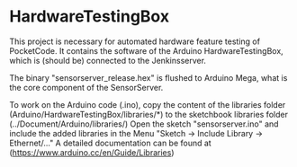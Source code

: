 HardwareTestingBox
==================

This project is necessary for automated hardware feature testing of PocketCode.
It contains the software of the Arduino HardwareTestingBox, which is (should be) connected to the Jenkinsserver.

The binary "sensorserver_release.hex" is flushed to Arduino Mega, what is the core component of the SensorServer.

To work on the Arduino code (.ino), copy the content of the libraries folder (Arduino/HardwareTestingBox/libraries/*) to the sketchbook libraries folder (../Document/Arduino/libraries/)
Open the sketch "sensorserver.ino" and include the added libraries in the Menu "Sketch -> Include Library -> Ethernet/..." 
A detailed documentation can be found at (https://www.arduino.cc/en/Guide/Libraries)

